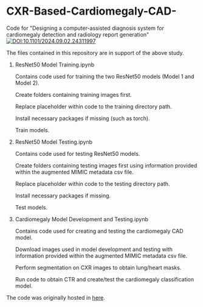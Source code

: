 # CXR-Based-Cardiomegaly-CAD-
Code for "Designing a computer-assisted diagnosis system for cardiomegaly detection and radiology report generation"
[![DOI:10.1101/2024.09.02.24311997](http://img.shields.io/badge/DOI-10.1101/2024.09.02.24311997-blue.svg)](https://doi.org/10.1101/2024.09.02.24311997)

The files contained in this repository are in support of the above study. 

1. ResNet50 Model Training.ipynb
   
   Contains code used for training the two ResNet50 models (Model 1 and Model 2).
   
   Create folders containing training images first.
   
   Replace placeholder within code to the training directory path.
   
   Install necessary packages if missing (such as torch).
   
   Train models.
   

2. ResNet50 Model Testing.ipynb

   Contains code used for testing ResNet50 models.

   Create folders containing testing images first using information provided within the augmented MIMIC metadata csv file.

   Replace placeholder within code to the testing directory path.

   Install necessary packages if missing.

   Test models.
   

3. Cardiomegaly Model Development and Testing.ipynb

   Contains code used for creating and testing the cardiomegaly CAD model.

   Download images used in model development and testing with information provided within the augmented MIMIC metadata csv file.

   Perform segmentation on CXR images to obtain lung/heart masks.

   Run code to obtain CTR and create/test the cardiomegaly classification model.

The code was originally hosted in [here](https://github.com/jz4520/CXR-Based-Cardiomegaly-CAD-).
